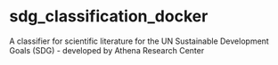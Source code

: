 # sdg_classification_docker
A classifier for scientific literature for the UN Sustainable Development Goals (SDG) - developed by Athena Research Center 

